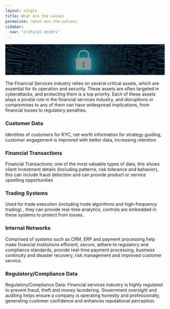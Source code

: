 ```yaml
---
layout: single
title: What are the values 
permalink: /what-are-the-values/
sidebar:
  nav: "critical-assets"
---
```

![values](/assets/Image-assets.png)

The Financial Services industry relies on several critical assets, which are essential for its operation and security. These assets are often targeted in cyberattacks, and protecting them is a top priority. Each of these assets plays a pivotal role in the financial services industry, and disruptions or compromises to any of them can have widespread implications, from financial losses to regulatory penalties.

### Customer Data
Identities of customers for KYC, net worth information for strategy guiding, customer engagement is improved with better data, increasing retention.

### Financial Transactions
Financial Transactions: one of the most valuable types of data, this shows client investment details (including patterns, risk tolerance and behavior), this can include fraud detection and can provide product or service upselling opportunities

### Trading Systems
Used for trade execution (including trade algorithms and high-frequency trading) , they can provide real-time analytics, controls are embedded in these systems to protect from losses.

### Internal Networks
Comprised of systems such as CRM, ERP and payment processing help make financial institutions efficient, secure, adhere to regulatory and compliance standards, provide real-time payment processing, business continuity and disaster recovery, risk management and improved customer service.

### Regulatory/Compliance Data
Regulatory/Compliance Data: Financial services industry is highly regulated to prevent fraud, theft and money laundering. Government oversight and auditing helps ensure a company is operating honestly and professionally, generating customer confidence and enhances reputational perception. ​